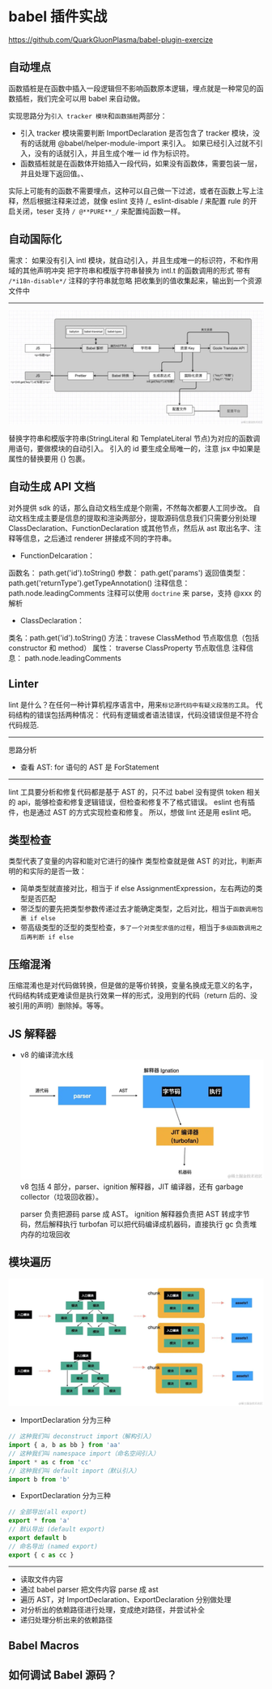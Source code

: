 # babel 插件实战

https://github.com/QuarkGluonPlasma/babel-plugin-exercize

## 自动埋点

函数插桩是在函数中插入一段逻辑但不影响函数原本逻辑，埋点就是一种常见的函数插桩，我们完全可以用 babel 来自动做。

实现思路分为`引入 tracker 模块`和`函数插桩`两部分：

- 引入 tracker 模块需要判断 ImportDeclaration 是否包含了 tracker 模块，没有的话就用 @babel/helper-module-import 来引入。
  如果已经引入过就不引入，没有的话就引入，并且生成个唯一 id 作为标识符。
- 函数插桩就是在函数体开始插入一段代码，如果没有函数体，需要包装一层，并且处理下返回值。、

实际上可能有的函数不需要埋点，这种可以自己做一下过滤，或者在函数上写上注释，然后根据注释来过滤，就像 eslint 支持 /_ eslint-disable / 来配置 rule 的开启关闭，teser 支持 `/ @**PURE**_/` 来配置纯函数一样。

## 自动国际化

需求：
如果没有引入 intl 模块，就自动引入，并且生成唯一的标识符，不和作用域的其他声明冲突
把字符串和模版字符串替换为 intl.t 的函数调用的形式
带有 `/*i18n-disable*/` 注释的字符串就忽略
把收集到的值收集起来，输出到一个资源文件中

---

![滴滴的 di18n](image-25.png)

替换字符串和模版字符串(StringLiteral 和 TemplateLiteral 节点)为对应的函数调用语句，要做模块的自动引入。
引入的 id 要生成全局唯一的，注意 jsx 中如果是属性的替换要用 {} 包裹。

## 自动生成 API 文档

对外提供 sdk 的话，那么自动文档生成是个刚需，不然每次都要人工同步改。
自动文档生成主要是信息的提取和渲染两部分，提取源码信息我们只需要分别处理 ClassDeclaration、FunctionDeclaration 或其他节点，然后从 ast 取出名字、注释等信息，之后通过 renderer 拼接成不同的字符串。

- FunctionDelcaration：

函数名： path.get('id').toString()
参数： path.get('params')
返回值类型： path.get('returnType').getTypeAnnotation()
注释信息：path.node.leadingComments
注释可以使用 `doctrine` 来 parse，支持 @xxx 的解析

- ClassDeclaration：

类名：path.get('id').toString()
方法：travese ClassMethod 节点取信息（包括 constructor 和 method）
属性： traverse ClassProperty 节点取信息
注释信息： path.node.leadingComments

## Linter

lint 是什么？在任何一种计算机程序语言中，用来`标记源代码中有疑义段落的工具`。
代码结构的错误包括两种情况： 代码有逻辑或者语法错误，代码没错误但是不符合代码规范.

---

思路分析

- 查看 AST: for 语句的 AST 是 ForStatement

---

lint 工具要分析和修复代码都是基于 AST 的，只不过 babel 没有提供 token 相关的 api，能够检查和修复逻辑错误，但检查和修复不了格式错误。
eslint 也有插件，也是通过 AST 的方式实现检查和修复。
所以，想做 lint 还是用 eslint 吧。

## 类型检查

类型代表了变量的内容和能对它进行的操作
类型检查就是做 AST 的对比，判断声明的和实际的是否一致：

- 简单类型就直接对比，相当于 if else
  AssignmentExpression，左右两边的类型是否匹配
- 带泛型的要先把类型参数传递过去才能确定类型，之后对比，相当于`函数调用包裹 if else`
- 带高级类型的泛型的类型检查，`多了一个对类型求值的过程`，相当于`多级函数调用之后再判断 if else`

## 压缩混淆

压缩混淆也是对代码做转换，但是做的是等价转换，变量名换成无意义的名字，
代码结构转成更难读但是执行效果一样的形式，没用到的代码（return 后的、没被引用的声明）删除掉。等等。

## JS 解释器

- v8 的编译流水线
  ![alt text](image-26.png)
  v8 包括 4 部分，parser、ignition 解释器，JIT 编译器，还有 garbage collector（垃圾回收器）。

  parser 负责把源码 parse 成 AST。
  ignition 解释器负责把 AST 转成字节码，然后解释执行
  turbofan 可以把代码编译成机器码，直接执行
  gc 负责堆内存的垃圾回收

## 模块遍历

![从入口模块分析依赖，构造模块依赖图，然后把一些模块合并到同个分组（chunk）里，生成 chunk 依赖图，最后把 chunk 通过模版打印为 assets，输出为文件](image-27.png)

- ImportDeclaration 分为三种

```js
// 这种我们叫 deconstruct import（解构引入）
import { a, b as bb } from 'aa'
// 这种我们叫 namespace import（命名空间引入）
import * as c from 'cc'
// 这种我们叫 default import（默认引入）
import b from 'b'
```

- ExportDeclaration 分为三种

```js
// 全部导出(all export)
export * from 'a'
// 默认导出 (default export)
export default b
// 命名导出 (named export)
export { c as cc }
```

---

- 读取文件内容
- 通过 babel parser 把文件内容 parse 成 ast
- 遍历 AST，对 ImportDeclaration、ExportDeclaration 分别做处理
- 对分析出的依赖路径进行处理，变成绝对路径，并尝试补全
- 递归处理分析出来的依赖路径

## Babel Macros

## 如何调试 Babel 源码？
